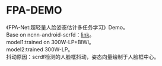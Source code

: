 # FPA-DEMO
《FPA-Net:超轻量人脸姿态估计多任务学习》Demo。  
Base on ncnn-android-scrfd：[link](https://github.com/nihui/ncnn-android-scrfd)。  
model1:trained on 300W-LP+BIWI。  
model2:trained 300W-LP。  
抖动原因：scrdf检测的人脸框抖动，姿态向量绘制于人脸框中心。
